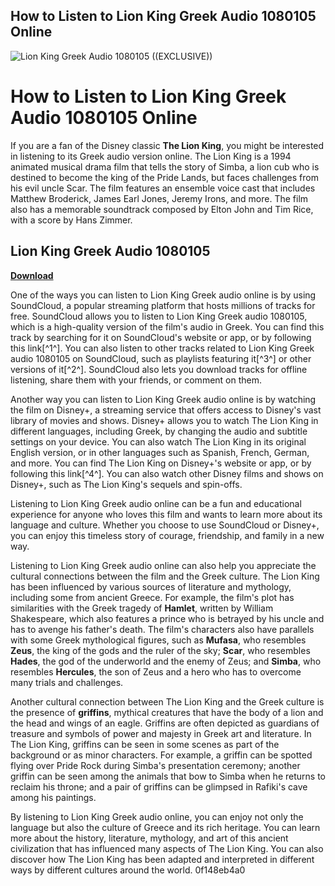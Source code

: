 ## How to Listen to Lion King Greek Audio 1080105 Online

 
![Lion King Greek Audio 1080105 ((EXCLUSIVE))](https://gitlab.com/uploads/-/system/project/avatar/45609148/gitmate_circle_1024.png)

 
# How to Listen to Lion King Greek Audio 1080105 Online
 
If you are a fan of the Disney classic **The Lion King**, you might be interested in listening to its Greek audio version online. The Lion King is a 1994 animated musical drama film that tells the story of Simba, a lion cub who is destined to become the king of the Pride Lands, but faces challenges from his evil uncle Scar. The film features an ensemble voice cast that includes Matthew Broderick, James Earl Jones, Jeremy Irons, and more. The film also has a memorable soundtrack composed by Elton John and Tim Rice, with a score by Hans Zimmer.
 
## Lion King Greek Audio 1080105


[**Download**](https://www.google.com/url?q=https%3A%2F%2Fgeags.com%2F2tK7Tq&sa=D&sntz=1&usg=AOvVaw1vbTUyJJGvYeTQ4O_sRKYy)

 
One of the ways you can listen to Lion King Greek audio online is by using SoundCloud, a popular streaming platform that hosts millions of tracks for free. SoundCloud allows you to listen to Lion King Greek audio 1080105, which is a high-quality version of the film's audio in Greek. You can find this track by searching for it on SoundCloud's website or app, or by following this link[^1^]. You can also listen to other tracks related to Lion King Greek audio 1080105 on SoundCloud, such as playlists featuring it[^3^] or other versions of it[^2^]. SoundCloud also lets you download tracks for offline listening, share them with your friends, or comment on them.
 
Another way you can listen to Lion King Greek audio online is by watching the film on Disney+, a streaming service that offers access to Disney's vast library of movies and shows. Disney+ allows you to watch The Lion King in different languages, including Greek, by changing the audio and subtitle settings on your device. You can also watch The Lion King in its original English version, or in other languages such as Spanish, French, German, and more. You can find The Lion King on Disney+'s website or app, or by following this link[^4^]. You can also watch other Disney films and shows on Disney+, such as The Lion King's sequels and spin-offs.
 
Listening to Lion King Greek audio online can be a fun and educational experience for anyone who loves this film and wants to learn more about its language and culture. Whether you choose to use SoundCloud or Disney+, you can enjoy this timeless story of courage, friendship, and family in a new way.
  
Listening to Lion King Greek audio online can also help you appreciate the cultural connections between the film and the Greek culture. The Lion King has been influenced by various sources of literature and mythology, including some from ancient Greece. For example, the film's plot has similarities with the Greek tragedy of **Hamlet**, written by William Shakespeare, which also features a prince who is betrayed by his uncle and has to avenge his father's death. The film's characters also have parallels with some Greek mythological figures, such as **Mufasa**, who resembles **Zeus**, the king of the gods and the ruler of the sky; **Scar**, who resembles **Hades**, the god of the underworld and the enemy of Zeus; and **Simba**, who resembles **Hercules**, the son of Zeus and a hero who has to overcome many trials and challenges.
 
Another cultural connection between The Lion King and the Greek culture is the presence of **griffins**, mythical creatures that have the body of a lion and the head and wings of an eagle. Griffins are often depicted as guardians of treasure and symbols of power and majesty in Greek art and literature. In The Lion King, griffins can be seen in some scenes as part of the background or as minor characters. For example, a griffin can be spotted flying over Pride Rock during Simba's presentation ceremony; another griffin can be seen among the animals that bow to Simba when he returns to reclaim his throne; and a pair of griffins can be glimpsed in Rafiki's cave among his paintings.
 
By listening to Lion King Greek audio online, you can enjoy not only the language but also the culture of Greece and its rich heritage. You can learn more about the history, literature, mythology, and art of this ancient civilization that has influenced many aspects of The Lion King. You can also discover how The Lion King has been adapted and interpreted in different ways by different cultures around the world.
 0f148eb4a0
